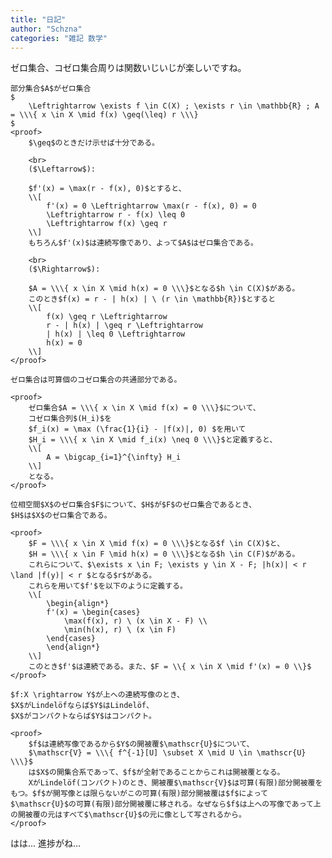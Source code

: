 ```yaml
---
title: "日記"
author: "Schzna"
categories: "雑記 数学"
---
```


ゼロ集合、コゼロ集合周りは関数いじいじが楽しいですね。

<!--more-->

<proposition>

    部分集合$A$がゼロ集合
    $
        \Leftrightarrow \exists f \in C(X) ; \exists r \in \mathbb{R} ; A = \\\{ x \in X \mid f(x) \geq(\leq) r \\\}
    $
    <proof>
        $\geq$のときだけ示せば十分である。

        <br>
        ($\Leftarrow$):

        $f'(x) = \max(r - f(x), 0)$とすると、
        \\[
            f'(x) = 0 \Leftrightarrow \max(r - f(x), 0) = 0
            \Leftrightarrow r - f(x) \leq 0
            \Leftrightarrow f(x) \geq r
        \\]
        もちろん$f'(x)$は連続写像であり、よって$A$はゼロ集合である。

        <br>
        ($\Rightarrow$):

        $A = \\\{ x \in X \mid h(x) = 0 \\\}$となる$h \in C(X)$がある。
        このとき$f(x) = r - | h(x) | \ (r \in \mathbb{R})$とすると
        \\[
            f(x) \geq r \Leftrightarrow
            r - | h(x) | \geq r \Leftrightarrow
            | h(x) | \leq 0 \Leftrightarrow
            h(x) = 0
        \\]
    </proof>
</proposition>

<proposition>

    ゼロ集合は可算個のコゼロ集合の共通部分である。

    <proof>
        ゼロ集合$A = \\\{ x \in X \mid f(x) = 0 \\\}$について、
        コゼロ集合列$(H_i)$を
        $f_i(x) = \max (\frac{1}{i} - |f(x)|, 0) $を用いて
        $H_i = \\\{ x \in X \mid f_i(x) \neq 0 \\\}$と定義すると、
        \\[
            A = \bigcap_{i=1}^{\infty} H_i
        \\]
        となる。
    </proof>
</proposition>

<proposition>

    位相空間$X$のゼロ集合$F$について、$H$が$F$のゼロ集合であるとき、
    $H$は$X$のゼロ集合である。

    <proof>
        $F = \\\{ x \in X \mid f(x) = 0 \\\}$となる$f \in C(X)$と、
        $H = \\\{ x \in F \mid h(x) = 0 \\\}$となる$h \in C(F)$がある。
        これらについて、$\exists x \in F; \exists y \in X - F; |h(x)| < r \land |f(y)| < r $となる$r$がある。
        これらを用いて$f'$を以下のように定義する。
        \\[
            \begin{align*}
            f'(x) = \begin{cases}
                \max(f(x), r) \ (x \in X - F) \\
                \min(h(x), r) \ (x \in F)
            \end{cases}
            \end{align*}
        \\]
        このとき$f'$は連続である。また、$F = \\{ x \in X \mid f'(x) = 0 \\}$
    </proof>
</proposition>

<proposition>

    $f:X \rightarrow Y$が上への連続写像のとき、
    $X$がLindelöfならば$Y$はLindelöf、
    $X$がコンパクトならば$Y$はコンパクト。

    <proof>
        $f$は連続写像であるから$Y$の開被覆$\mathscr{U}$について、
        $\mathscr{V} = \\\{ f^{-1}[U] \subset X \mid U \in \mathscr{U} \\\}$
        は$X$の開集合系であって、$f$が全射であることからこれは開被覆となる。
        XがLindelöf(コンパクト)のとき、開被覆$\mathscr{V}$は可算(有限)部分開被覆をもつ。$f$が開写像とは限らないがこの可算(有限)部分開被覆は$f$によって$\mathscr{U}$の可算(有限)部分開被覆に移される。なぜなら$f$は上への写像であって上の開被覆の元はすべて$\mathscr{U}$の元に像として写されるから。
    </proof>
</proposition>

はは... 進捗がね...

